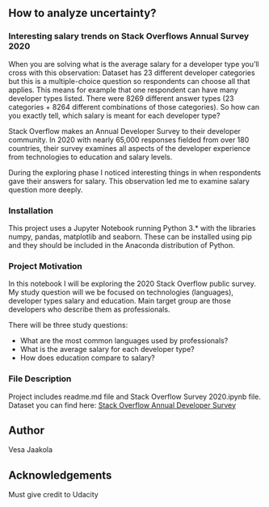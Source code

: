 ## How to analyze uncertainty? 

### Interesting salary trends on Stack Overflows Annual Survey 2020

When you are solving what is the average salary for a developer type you’ll cross with this observation: Dataset has 23 different developer categories but this is a multiple-choice question so respondents can choose all that applies. This means for example that one respondent can have many developer types listed. There were 8269 different answer types (23 categories + 8264 different combinations of those categories). So how can you exactly tell, which salary is meant for each developer type?

Stack Overflow makes an Annual Developer Survey to their developer community. In 2020 with nearly 65,000 responses fielded from over 180 countries, their survey examines all aspects of the developer experience from technologies to education and salary levels.

During the exploring phase I noticed interesting things in when respondents gave their answers for salary. This observation led me to examine salary question more deeply. 

### Installation
This project uses a Jupyter Notebook running Python 3.* with the libraries numpy, pandas, matplotlib and seaborn. These can be installed using pip and they should be included in the Anaconda distribution of Python.


### Project Motivation

In this notebook I will be exploring the 2020 Stack Overflow public survey. My study question will we be focused on technologies (languages), developer types salary and education. Main target group are those developers who describe them as professionals.

There will be three study questions:

- What are the most common languages used by professionals?
- What is the average salary for each developer type?
- How does education compare to salary?

### File Description

Project includes readme.md file and Stack Overflow Survey 2020.ipynb file. 
Dataset you can find here:
[Stack Overflow Annual Developer Survey ](https://insights.stackoverflow.com/survey)

## Author
Vesa Jaakola

## Acknowledgements
Must give credit to Udacity
